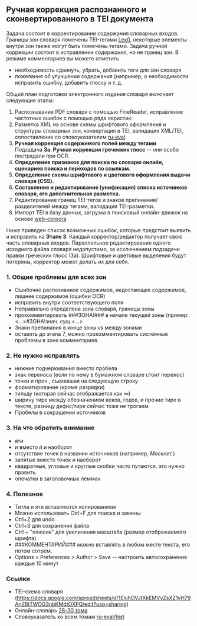 ## Ручная коррекция распознанного и сконвертированного в TEI документа 

Задача состоит в корректировании содержания словарных входов. Границы зон словаря помечены TEI-тегами [Lex0](https://dariah-eric.github.io/lexicalresources/pages/TEILex0/TEILex0.html), 
некоторые элементы внутри зон также могут быть помечены тегами. Задача ручной коррекции состоит в исправлении *содержания*, но не границ зон. 
В режиме комментариев вы можете отметить 
* необходимость сдвинуть, убрать, добавить теги для зон словаря  
* пожелания об улучшении содержания (например, о необходимости исправить ошибку, добавить глоссу и т. д.

Общий план подготовки электронного издания словаря включает следующие этапы: 
1. Распознавание PDF словаря с помощью FineReader, исправление частотных ошибок с помощью ряда эвристик.  
2. Разметка XML на основе схемы шрифтового оформления и структуры словарных зон, конвертация в TEI, 
валидация XML/TEI, сопоставление со словоуказателем [ru-eval](http://ru-eval.ru/hist/xi-xvii/index.html).  
3. **Ручная коррекция содержимого полей между тегами**   
  Подзадача **3a. Ручная коррекция греческих глосс** -- они особо пострадали при OCR.   
4. **Определение признаков для поиска по словарю онлайн, сценариев поиска и переходов по ссылкам.**   
5. **Определение схемы шрифтового и цветового оформления выдачи словаря (CSS).**    
6. **Составление и редактирование (унификация) списка источников словаря, его дополнительная разметка.**  
7. Редактирование границ TEI-тегов и знаков препинания/разделителей между тегами, валидация TEI-разметки.   
8. Импорт TEI в базу данных, загрузка в поисковый онлайн-движок на основе [web-corpora](http://web-corpora.net/wsgi/oldrus.wsgi/) 

Ниже приведен список возможных ошибок, которые предстоит выявить и исправить на **Этапе 3**. 
Каждый корректор/редактор получает свою часть словарных входов. 
Параллельное редактирование одного исходного файла словаря недопустимо, за исключением подзадачи правки греческих глосс (3a). 
Шрифтовые и цветовые выделения будут потеряны, корректор может делать их для себя.  

### 1. Общие проблемы для всех зон 
* Ошибочно распознанное содержимое, недостающее содержимое, лишнее содержимое (ошибки OCR)   
 * исправить внутри соответствующего поля   
* Неправильно определена зона словаря, границы зоны   
 * прокомментировать ###ЗОНА!### в начале текущей зоны (пример: <...>#ЗОНА!знач. сущ.<...>  
* Знаки препинания в конце зоны vs между зонами  
 * оставить до этапа 7, можно прокомментировать системные проблемы в зоне комментариев. 

### 2. Не нужно исправлять 
* нижние подчеркивания вместо пробела  
* знак переноса (если по нему в бумажном словаре стоит перенос)  
* точки и проч., съехавшая на следующую строку  
* форматирование (кроме разрядки)  
* тильду (которая сейчас отображается как ∞)  
* ширину тире между обозначением веков, годов, и прочие тире в тексте, разницу дефис/тире сейчас тоже не трогаем   
* Пробелы в сокращении источников  

### 3. На что обратить внимание 
* яти  
* *и* вместо *й* и наоборот  
* отсутствие точек в названии источников (например, *Москлет.*)  
* запятые вместо точек и наоборот  
* квадратные, угловые и круглые скобки часто путаются, это нужно править.  
* опечатки в заголовочных леммах  

### 4. Полезное  
* Титла и яти вставляются копированием  
* Можно использовать Ctrl+F для поиска и замены  
* Ctrl+Z для undo  
* Сtrl+S для сохранения файла  
* Ctrl + "плюсик" для увеличения масштаба (размер отображаемого шрифта)  
* ###КОММЕНТАРИЙ### можно вставлять в любом месте текста, его потом сотрем. 
* Options > Preferences > Author > Save -- настроить автосохранение каждые 10 минут  


### Ссылки
* TEI-схема словаря (https://docs.google.com/spreadsheets/d/1EluhOVJtXkEMVyZsXZ1yH79AnZ6tTWOG3nbKMdtOXPQ/edit?usp=sharing)  
* Онлайн-словарь [28-30 тома](http://web-corpora.net/wsgi/oldrus.wsgi/source)  
* Словоуказатель ко всем томам [ru-eval/hist](http://ru-eval.ru/hist/xi-xvii/index.html)  
